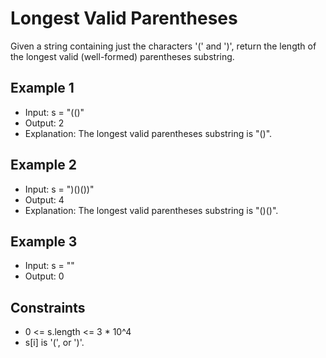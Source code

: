 # Longest Valid Parentheses

Given a string containing just the characters '(' and ')', return the length of the longest valid (well-formed) parentheses substring.

## Example 1

- Input: s = "(()"
- Output: 2
- Explanation: The longest valid parentheses substring is "()".

## Example 2

- Input: s = ")()())"
- Output: 4
- Explanation: The longest valid parentheses substring is "()()".

## Example 3

- Input: s = ""
- Output: 0

## Constraints

- 0 <= s.length <= 3 \* 10^4
- s[i] is '(', or ')'.

